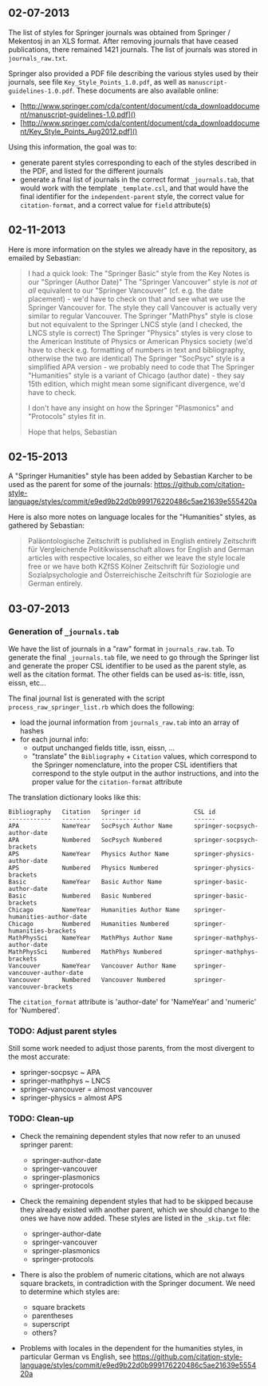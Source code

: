 ## 02-07-2013

The list of styles for Springer journals was obtained from Springer / Mekentosj in an XLS format. After removing journals that have ceased publications, there remained 1421 journals. The list of journals was stored in `journals_raw.txt`.

Springer also provided a PDF file describing the various styles used by their journals, see file `Key_Style_Points_1.0.pdf`, as well as `manuscript-guidelines-1.0.pdf`. These documents are also available online:

- [http://www.springer.com/cda/content/document/cda_downloaddocument/manuscript-guidelines-1.0.pdf]()
- [http://www.springer.com/cda/content/document/cda_downloaddocument/Key_Style_Points_Aug2012.pdf]()

Using this information, the goal was to:

- generate parent styles corresponding to each of the styles described in the PDF, and listed for the different journals
- generate a final list of journals in the correct format `_journals.tab`, that would work with the template `_template.csl`, and that would have the final identifier for the `independent-parent` style, the correct value for `citation-format`, and a correct value for `field` attribute(s)

## 02-11-2013

Here is more information on the styles we already have in the repository, as emailed by Sebastian:

> I had a quick look:
> The "Springer Basic" style from the Key Notes is our "Springer (Author Date)"
> The "Springer Vancouver" style is _not at all_ equivalent to our "Springer Vancouver" (cf. e.g. the date placement) - we'd have to check on that and see what we use the Springer Vancouver for. The style they call Vancouver is actually very similar to regular Vancouver.
> The Springer "MathPhys" style is close but not equivalent to the Springer LNCS style (and I checked, the LNCS style is correct)
> The Springer "Physics" styles is very close to the American Institute of Physics or American Physics society (we'd have to check e.g. formatting of numbers in text and bibliography, otherwise the two are identical)
> The Springer "SocPsyc" style is a simplified APA version - we probably need to code that
> The Springer "Humanities" style is a variant of Chicago (author date) - they say 15th edition, which might mean some significant divergence, we'd have to check.
> 
> I don't have any insight on how the Springer "Plasmonics" and "Protocols" styles fit in.
> 
> Hope that helps,
> Sebastian


## 02-15-2013

A "Springer Humanities" style has been added by Sebastian Karcher to be used as the parent for some of the journals: https://github.com/citation-style-language/styles/commit/e9ed9b22d0b999176220486c5ae21639e555420a

Here is also more notes on language locales for the "Humanities" styles, as gathered by Sebastian:

> Paläontologische Zeitschrift is published in English entirely 
> Zeitschrift für Vergleichende Politikwissenschaft allows for English and 
> German articles with respective locales, so either we leave the style 
> locale free or we have both 
> KZfSS Kölner Zeitschrift für Soziologie und Sozialpsychologie and 
> Österreichische Zeitschrift für Soziologie are German entirely. 


## 03-07-2013

### Generation of `_journals.tab`

We have the list of journals in a "raw" format in `journals_raw.tab`. To generate the final `_journals.tab` file, we need to go through the Springer list and generate the proper CSL identifier to be used as the parent style, as well as the citation format. The other fields can be used as-is: title, issn, eissn, etc...

The final journal list is generated with the script `process_raw_springer_list.rb` which does the following:

- load the journal information from `journals_raw.tab` into an array of hashes
- for each journal info:
	- output unchanged fields title, issn, eissn, ...
	- "translate" the `Bibliography` + `Citation` values, which correspond to the Springer nomenclature, into the proper CSL identifiers that correspond to the style output in the author instructions, and into the proper value for the `citation-format` attribute

The translation dictionary looks like this:

	Bibliography   Citation   Springer id               CSL id
	------------   --------   -----------               ------
	APA            NameYear   SocPsych Author Name      springer-socpsych-author-date
	APA            Numbered   SocPsych Numbered         springer-socpsych-brackets
	APS            NameYear   Physics Author Name       springer-physics-author-date
	APS            Numbered   Physics Numbered          springer-physics-brackets
	Basic          NameYear   Basic Author Name         springer-basic-author-date
	Basic          Numbered   Basic Numbered            springer-basic-brackets
	Chicago        NameYear   Humanities Author Name    springer-humanities-author-date
	Chicago        Numbered   Humanities Numbered       springer-humanities-brackets
	MathPhysSci    NameYear   MathPhys Author Name      springer-mathphys-author-date
	MathPhysSci    Numbered   MathPhys Numbered         springer-mathphys-brackets
	Vancouver      NameYear   Vancouver Author Name     springer-vancouver-author-date
	Vancouver      Numbered   Vancouver Numbered        springer-vancouver-brackets

The `citation_format` attribute is 'author-date' for 'NameYear' and 'numeric' for 'Numbered'. 


### TODO: Adjust parent styles

Still some work needed to adjust those parents, from the most divergent to the most accurate:

- springer-socpsyc ~ APA
- springer-mathphys ~ LNCS
- springer-vancouver = almost vancouver
- springer-physics = almost APS


### TODO: Clean-up

* Check the remaining dependent styles that now refer to an unused springer parent:

	- springer-author-date
	- springer-vancouver
	- springer-plasmonics
	- springer-protocols


* Check the remaining dependent styles that had to be skipped because they already existed with another parent, which we should change to the ones we have now added. These styles are listed in the `_skip.txt` file:

	- springer-author-date
	- springer-vancouver
	- springer-plasmonics
	- springer-protocols


* There is also the problem of numeric citations, which are not always square brackets, in contradiction with the Springer document. We need to determine which styles are:

	- square brackets
	- parentheses
	- superscript
	- others?

* Problems with locales in the dependent for the humanities styles, in particular German vs English, see https://github.com/citation-style-language/styles/commit/e9ed9b22d0b999176220486c5ae21639e555420a

